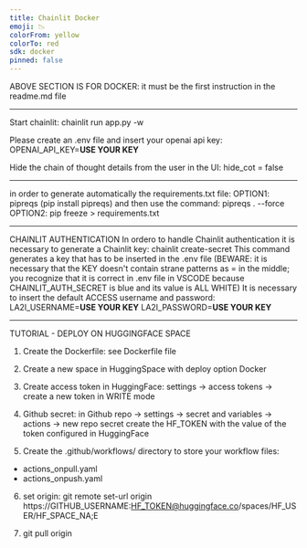 ```yaml
---
title: Chainlit Docker
emoji: 📉
colorFrom: yellow
colorTo: red
sdk: docker
pinned: false
---
```


ABOVE SECTION IS FOR DOCKER: it must be the first instruction in the readme.md file

---

Start chainlit: chainlit run app.py -w

Please create an .env file and insert your openai api key:
OPENAI_API_KEY=**USE YOUR KEY**

Hide the chain of thought details from the user in the UI:
hide_cot = false

---

in order to generate automatically the requirements.txt file: 
OPTION1: pipreqs (pip install pipreqs) and then use the command: pipreqs . --force
OPTION2: pip freeze > requirements.txt

--- 

CHAINLIT AUTHENTICATION
In ordero to handle Chainlit authentication it is necessary to generate a Chainlit key:
chainlit create-secret
This command generates a key that has to be inserted in the .env file
(BEWARE: it is necessary that the KEY doesn't contain strane patterns as = in the middle; you recognize that it is correct in .env file in VSCODE because CHAINLIT_AUTH_SECRET is blue and its value is ALL WHITE)
It is necessary to insert the default ACCESS username and password:
LA2I_USERNAME=**USE YOUR KEY**
LA2I_PASSWORD=**USE YOUR KEY**

---

TUTORIAL - DEPLOY ON HUGGINGFACE SPACE

1. Create the Dockerfile: see Dockerfile file

2. Create a new space in HuggingSpace with deploy option Docker

3. Create access token in HuggingFace: settings -> access tokens -> create a new token in WRITE mode

4. Github secret: in Github repo -> settings -> secret and variables -> actions -> new repo secret
create the HF_TOKEN with the value of the token configured in HuggingFace

5. Create the .github/workflows/ directory to store your workflow files:
- actions_onpull.yaml
- actions_onpush.yaml

6. set origin: git remote set-url origin https://GITHUB_USERNAME:HF_TOKEN@huggingface.co/spaces/HF_USER/HF_SPACE_NA;E

7. git pull origin


